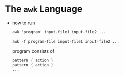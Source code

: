 # The `awk` Language

- how to run

    ```awk
    awk 'program' input-file1 input-file2 ...
    ```
    ```awk
    awk -f program-file input-file1 input-file2 ...
    ```

    program consists of
    ```awk
    pattern { action }
    pattern { action }
    ...
    ```